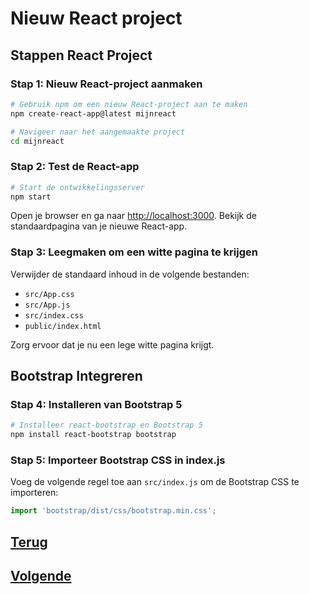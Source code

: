 # Nieuw React project

## Stappen React Project

### Stap 1: Nieuw React-project aanmaken

```bash
# Gebruik npm om een nieuw React-project aan te maken
npm create-react-app@latest mijnreact

# Navigeer naar het aangemaakte project
cd mijnreact
```

### Stap 2: Test de React-app

```bash
# Start de ontwikkelingsserver
npm start
```

Open je browser en ga naar [http://localhost:3000](http://localhost:3000). Bekijk de standaardpagina van je nieuwe React-app.

### Stap 3: Leegmaken om een witte pagina te krijgen

Verwijder de standaard inhoud in de volgende bestanden:

- `src/App.css`
- `src/App.js`
- `src/index.css`
- `public/index.html`

Zorg ervoor dat je nu een lege witte pagina krijgt.

## Bootstrap Integreren

### Stap 4: Installeren van Bootstrap 5

```bash
# Installeer react-bootstrap en Bootstrap 5
npm install react-bootstrap bootstrap
```

### Stap 5: Importeer Bootstrap CSS in index.js

Voeg de volgende regel toe aan `src/index.js` om de Bootstrap CSS te importeren:

```javascript
import 'bootstrap/dist/css/bootstrap.min.css';
```

## [Terug](README.md)

## [Volgende](gridsysteem.md)
